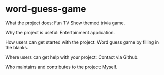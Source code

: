 # word-guess-game

What the project does:
Fun TV Show themed trivia game.

Why the project is useful:
Entertainment application.

How users can get started with the project:
Word guess game by filling in the blanks.

Where users can get help with your project:
Contact via Github.

Who maintains and contributes to the project:
Myself.
